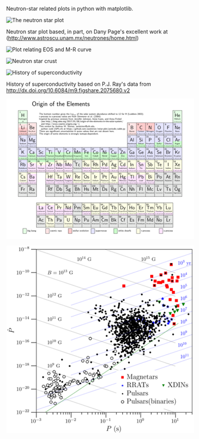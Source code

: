 Neutron-star related plots in python with matplotlib.

![The neutron star plot](https://raw.githubusercontent.com/awsteiner/nstar-plot/master/nstar_plot.png)

Neutron star plot based, in part, on Dany Page's excellent work at
(http://www.astroscu.unam.mx/neutrones/home.html)

![Plot relating EOS and M-R curve](https://raw.githubusercontent.com/awsteiner/nstar-plot/master/eos_mvsr.png)

![Neutron star crust](https://raw.githubusercontent.com/awsteiner/nstar-plot/master/crust_plot.png)

![History of superconductivity](https://raw.githubusercontent.com/awsteiner/nstar-plot/master/sfluid3.png)

History of superconductivity based on P.J. Ray's data from
http://dx.doi.org/10.6084/m9.figshare.2075680.v2

![Origin of the Elements](https://raw.githubusercontent.com/awsteiner/nstar-plot/master/periodic_table.png)

![P Pdot diagram](https://raw.githubusercontent.com/awsteiner/nstar-plot/master/ppdot.png)



